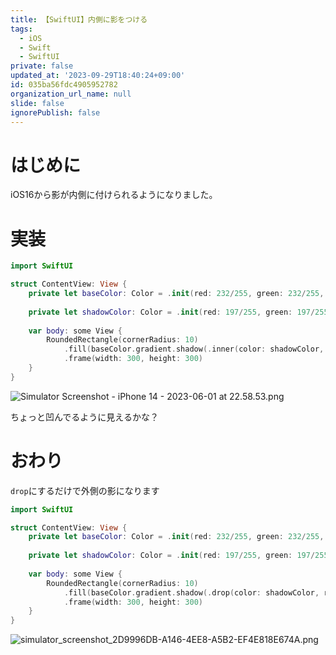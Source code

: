 ```yaml
---
title: 【SwiftUI】内側に影をつける
tags:
  - iOS
  - Swift
  - SwiftUI
private: false
updated_at: '2023-09-29T18:40:24+09:00'
id: 035ba56fdc4905952782
organization_url_name: null
slide: false
ignorePublish: false
---
```

# はじめに
iOS16から影が内側に付けられるようになりました。

# 実装
```swift
import SwiftUI

struct ContentView: View {
    private let baseColor: Color = .init(red: 232/255, green: 232/255, blue: 232/255)
    
    private let shadowColor: Color = .init(red: 197/255, green: 197/255, blue: 197/255)
    
    var body: some View {
        RoundedRectangle(cornerRadius: 10)
            .fill(baseColor.gradient.shadow(.inner(color: shadowColor, radius: 8, x: 20, y: 20)))
            .frame(width: 300, height: 300)
    }
}
```

![Simulator Screenshot - iPhone 14 - 2023-06-01 at 22.58.53.png](https://qiita-image-store.s3.ap-northeast-1.amazonaws.com/0/1745371/8f8c8d4d-84ee-cf46-dd6a-d961cc63ede6.png)

ちょっと凹んでるように見えるかな？

# おわり
`drop`にするだけで外側の影になります
```swift
import SwiftUI

struct ContentView: View {
    private let baseColor: Color = .init(red: 232/255, green: 232/255, blue: 232/255)
    
    private let shadowColor: Color = .init(red: 197/255, green: 197/255, blue: 197/255)
    
    var body: some View {
        RoundedRectangle(cornerRadius: 10)
            .fill(baseColor.gradient.shadow(.drop(color: shadowColor, radius: 8, x: 20, y: 20)))
            .frame(width: 300, height: 300)
    }
}
```
![simulator_screenshot_2D9996DB-A146-4EE8-A5B2-EF4E818E674A.png](https://qiita-image-store.s3.ap-northeast-1.amazonaws.com/0/1745371/85e33eb2-5a2f-27d9-6cec-9c32a52056f3.png)

